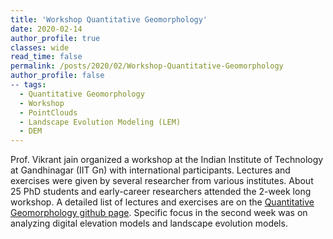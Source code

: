 ```yaml
---
title: 'Workshop Quantitative Geomorphology'
date: 2020-02-14
author_profile: true
classes: wide
read_time: false
permalink: /posts/2020/02/Workshop-Quantitative-Geomorphology
author_profile: false
-- tags:
  - Quantitative Geomorphology
  - Workshop
  - PointClouds
  - Landscape Evolution Modeling (LEM)
  - DEM
---
```

Prof. Vikrant jain organized a workshop at the  Indian Institute of Technology at Gandhinagar (IIT Gn) with international participants. Lectures and exercises were given by several researcher from various institutes. About 25 PhD students and early-career researchers attended the 2-week long workshop. A detailed list of lectures and exercises are on the [Quantitative Geomorphology github page](https://github.com/BodoBookhagen/QuantitativeGeomorphology_IITGn). Specific focus in the second week was on analyzing digital elevation models and landscape evolution models.
